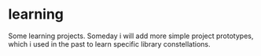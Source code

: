 # learning
Some learning projects. Someday i will add more simple project prototypes, which i used in the past to learn specific library constellations.
